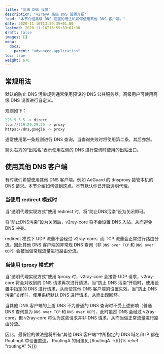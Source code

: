 ```yaml
---
title: "高级 DNS 设置"
description: "v2rayA 高级 DNS 设置介绍"
lead: "本节介绍高级 DNS 设置的用法和如何使用其他 DNS 客户端。"
date: 2020-11-16T13:59:39+01:00
lastmod: 2020-11-16T13:59:39+01:00
draft: false
images: []
menu:
  docs:
    parent: "advanced-application"
toc: true
weight: 670
---
```


## 常规用法

默认的防止 DNS 污染规则通常使用预设的 DNS 公共服务器，高级用户可使用高级 DNS 设置进行自定义。

规则如下：

```python
223.5.5.5 -> direct
tcp://119.29.29.29 -> proxy
https://dns.google -> proxy
```

通常使用第一条规则进行 DNS 查询，当查询失败时将使用第二条，其后亦然。

箭头右方的“出站名”表示使用左侧的 DNS 进行查询时使用的出站出口。

## 使用其他 DNS 客户端

有时我们希望使用其他 DNS 客户端，例如 AdGuard 的 dnsproxy 接管本机的 DNS 请求。本节介绍如何做到这点。本节默认你已开启透明代理。

### 当使用 redirect 模式时

当“透明代理实现方式”使用 redirect 时，将“防止DNS污染”设为关闭即可。

将“防止DNS污染”设为关闭后，v2ray-core 将不会设置 DNS 入站，从而避免 DNS 冲突。

redirect 模式下 UDP 流量不会经过 v2ray-core，而 TCP 流量会正常进行路由分流。因此其他 DNS 客户端的非常规 DNS 查询（非 `DNS over TCP` 和 `DNS over UDP`）会被当做常规流量进行路由分流。

### 当使用 tproxy 模式时

当“透明代理实现方式”使用 tproxy 时，v2ray-core 会接管 UDP 请求，v2ray-core 将会对收到的 DNS 请求再次进行请求。当“防止 DNS 污染”开启时，使用设置中指定的 DNS 进行请求，从而使其他 DNS 客户端的设置失效。当“防止 DNS 污染”关闭时，使用系统默认 DNS 进行请求，从而出现回环。

当其他 DNS 客户端的上游 DNS 不为普通的 DNS 查询时不受上述影响（普通 DNS 查询意为 `DNS over TCP` 和 `DNS over UDP`），此时虽然 DNS 会经过 v2ray-core，但 v2ray-core 将认为这些请求并非 DNS 请求，从而当做正常流量进行路由分流。

因此，最保险的做法是将所有“其他 DNS 客户端”中所指定的 DNS 域名和 IP 都在 RoutingA 中设置直连。 RoutingA 的用法见 [RoutingA →]({{% relref "routingA" %}})
